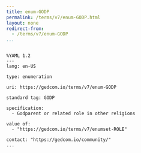```yaml
---
title: enum-GODP
permalink: /terms/v7/enum-GODP.html
layout: none
redirect-from:
  - /terms/v7/enum-GODP
...
```


```

%YAML 1.2
---
lang: en-US

type: enumeration

uri: https://gedcom.io/terms/v7/enum-GODP

standard tag: GODP

specification:
  - Godparent or related role in other religions

value of:
  - "https://gedcom.io/terms/v7/enumset-ROLE"

contact: "https://gedcom.io/community/"
...

```
